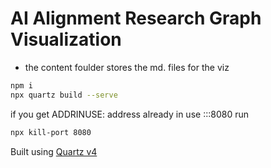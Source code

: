 # AI Alignment Research Graph Visualization

- the content foulder stores the md. files for the viz


```bash
npm i
npx quartz build --serve
```

if you get ADDRINUSE: address already in use :::8080 run 
```bash
npx kill-port 8080
```

Built using [Quartz v4](https://quartz.jzhao.xyz/)
